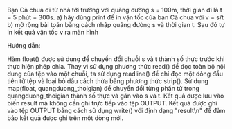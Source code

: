 Bạn Cà chua đi từ nhà tới trường với quãng đường s = 100m, thời gian đi là t = 5 phút = 300s.
a) hãy dùng print để in vận tốc của bạn Cà chua với v = s/t
b) mở rộng bài toán bằng cách nhập quãng đường s và thời gian t. Sau đó tự in kết quả vận tốc v ra màn hình


Hướng dẫn:

Hàm float() được sử dụng để chuyển đổi chuỗi s và t thành số thực trước khi thực hiện phép chia.
Thay vì sử dụng phương thức read() để đọc toàn bộ nội dung của tệp vào một chuỗi, ta sử dụng readline() để chỉ đọc một dòng đầu tiên từ tệp và loại bỏ dấu cách thừa bằng phương thức strip().
Sử dụng map(float, quangduong_thoigian) để chuyển đổi từng phần tử trong quangduong_thoigian thành số thực và gán vào s và t.
Kết quả được lưu vào biến result mà không cần ghi trực tiếp vào tệp OUTPUT.
Kết quả được ghi vào tệp OUTPUT bằng cách sử dụng write() với định dạng "result\n" để đảm bảo kết quả được ghi trên một dòng mới.